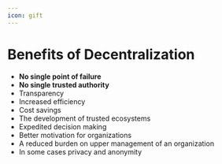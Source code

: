 ```yaml
---
icon: gift
---
```


# Benefits of Decentralization

* **No single point of failure** &#x20;
* **No single trusted authority**
* Transparency
* Increased efficiency
* Cost savings
* The development of trusted ecosystems
* Expedited decision making
* Better motivation for organizations
* A reduced burden on upper management of an organization
* In some cases privacy and anonymity



